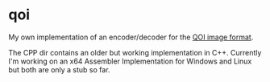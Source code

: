 # qoi

My own implementation of an encoder/decoder for the [QOI image format](https://qoiformat.org/).


The CPP dir contains an older but working implementation in C++.
Currently I'm working on an x64 Assembler Implementation for Windows and Linux but both are only a stub so far.
